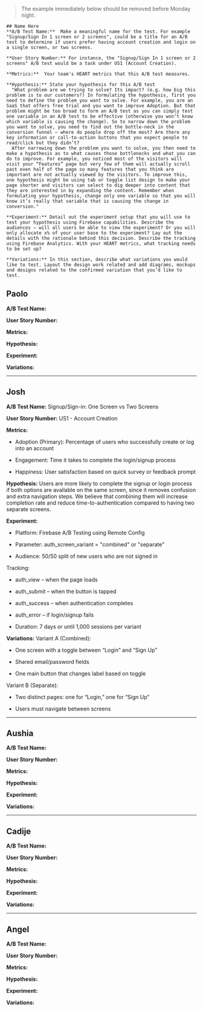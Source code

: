 > The example immediately below should be removed before Monday night.
```
## Name Here
**A/B Test Name:**  Make a meaningful name for the test. For example  "Signup/Sign In 1 screen or 2 screens", could be a title for an A/B test to determine if users prefer having account creation and login on a single screen, or two screens.

**User Story Number:** For instance, the "Signup/Sign In 1 screen or 2 screens" A/B test would be a task under US1 (Account Creation). 

**Metrics:**  Your team's HEART metrics that this A/B test measures.

**Hypothesis:** State your hypothesis for this A/B test
  "What problem are we trying to solve? Its impact? (e.g. how big this problem is to our customers?) In formulating the hypothesis, first you need to define the problem you want to solve. For example, you are an SaaS that offers free trial and you want to improve Adoption. But that problem might be too broad to form an A/B test as you can simply test one variable in an A/B test to be effective (otherwise you won’t know which variable is causing the change). So to narrow down the problem you want to solve, you need to find out the bottle-neck in the conversion funnel – where do people drop off the most? Are there any key information or call-to-action buttons that you expect people to read/click but they didn’t? 
  After narrowing down the problem you want to solve, you then need to make a hypothesis as to what causes those bottlenecks and what you can do to improve. For example, you noticed most of the visitors will visit your “Features” page but very few of them will actually scroll past even half of the page so many features that you think are important are not actually viewed by the visitors. To improve this, one hypothesis might be using tab or toggle list design to make your page shorter and visitors can select to dig deeper into content that they are interested in by expanding the content. Remember when formulating your hypothesis, change only one variable so that you will know it’s really that variable that is causing the change in conversion."

**Experiment:** Detail out the experiment setup that you will use to test your hypothesis using Firebase capabilities. Describe the audiences – will all users be able to view the experiment? Or you will only allocate x% of your user base to the experiment? Lay out the details with the rationale behind this decision. Describe the tracking using Firebase Analytics. With your HEART metrics, what tracking needs to be set up? 

**Variations:** In this section, describe what variations you would like to test. Layout the design work related and add diagrams, mockups and designs related to the confirmed variation that you’d like to test.
```

## Paolo
**A/B Test Name:**

**User Story Number:**

**Metrics:**

**Hypothesis:**

**Experiment:**

**Variations:**

---

## Josh
**A/B Test Name:** Signup/Sign-in: One Screen vs Two Screens

**User Story Number:** US1 - Account Creation 

**Metrics:**
- Adoption (Primary): Percentage of users who successfully create or log into an account

- Engagement: Time it takes to complete the login/signup process

- Happiness: User satisfaction based on quick survey or feedback prompt

**Hypothesis:**
Users are more likely to complete the signup or login process if both options are available on the same screen, since it removes confusion and extra navigation steps.
We believe that combining them will increase completion rate and reduce time-to-authentication compared to having two separate screens.

**Experiment:**
- Platform: Firebase A/B Testing using Remote Config

- Parameter: auth_screen_variant = "combined" or "separate"

- Audience: 50/50 split of new users who are not signed in

Tracking:

- auth_view – when the page loads

- auth_submit – when the button is tapped

- auth_success – when authentication completes

- auth_error – if login/signup fails

- Duration: 7 days or until 1,000 sessions per variant

**Variations:**
Variant A (Combined):

- One screen with a toggle between “Login” and “Sign Up”

- Shared email/password fields

- One main button that changes label based on toggle

Variant B (Separate):

- Two distinct pages: one for “Login,” one for “Sign Up”

- Users must navigate between screens
---

## Aushia
**A/B Test Name:**

**User Story Number:**

**Metrics:**

**Hypothesis:**

**Experiment:**

**Variations:**

---

## Cadije
**A/B Test Name:**

**User Story Number:**

**Metrics:**

**Hypothesis:**

**Experiment:**

**Variations:**

---

## Angel
**A/B Test Name:**

**User Story Number:**

**Metrics:**

**Hypothesis:**

**Experiment:**

**Variations:**

